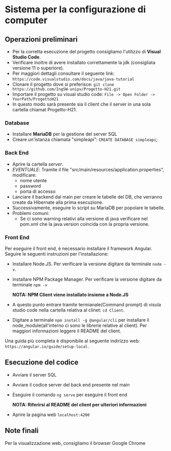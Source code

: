 # Sistema per la configurazione di computer
## Operazioni preliminari
* Per la corretta esecuzione del progetto consigliamo l'utilizzo di **Visual Studio Code**.
* Verificare inoltre di avere installato correttamente la jdk (consigliata versione 11 o superiore).
* Per maggiori dettagli consultare il seguente link: `https://code.visualstudio.com/docs/java/java-tutorial`
* Clonare il progetto dove si preferisce: `git clone https://github.com/IngSW-unipv/Progetto-H21.git`
* Importare il progetto su visual studio code: `File -> Open Folder ->  YourPath/ProgettoH21`
* In questo modo sarà presente sia il client che il server in una sola cartella chiamat Progetto-H21.

### Database
* Installare **MariaDB** per la gestione del server SQL
* Creare un'istanza chiamata "simpleapi": `CREATE DATABASE simpleapi`;

### Back End
* Aprire la cartella *server*.
* *EVENTUALE*: Tramite il file "src/main/resources/application.properties", modificare:
  * nome utente
  * password
  * porta di accesso
* Lanciare il backend dal main per creare le tabelle del DB, che verranno create da Hibernate alla prima esecuzione.
* Successivamente, eseguire lo script su MariaDB per popolare le tabelle.
* Problemi comuni: 
  * Se ci sono warning relativi alla versione di java verificare nel pom.xml che la java.version coincida con la propria versione.

### Front End
Per eseguire il front end, è necessario installare il framework Angular. Seguire le seguenti instruzioni per l'installazione:
* Installare Node.JS. Per verificare la versione digitare da terminale `node -v`.
* Installare NPM Package Manager. Per verificare la versione digitare da terminale `npm -v`

  **NOTA: NPM Client viene installato insieme a Node.JS**
* A questo punto entrare tramite termianale(Command prompt) di visula studio code nella cartella relativa al clinet: `cd Client`.
* Digitare a terminale `npm install -g @angular/cli` per installare il node_module(all'interno ci sono le librerie relative al client). Per maggiori informazioni leggere il README del client.

Una guida più completa è disponibile al seguente indirizzo web: `https://angular.io/guide/setup-local`.

## Esecuzione del codice
* Avviare il server SQL
* Avviare il codice server del back end presente nel main
* Eseguire il comando `ng serve` per eseguire il front end

  **NOTA: Riferirsi al README del client per ulteriori informazioni**
* Aprire la pagina web `localhost:4200`

## Note finali
Per la visualizzazione web, consigliamo il browser Google Chrome
